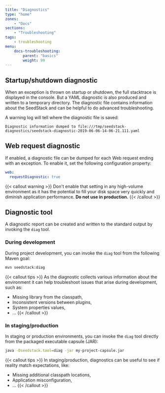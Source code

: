 ```yaml
---
title: "Diagnostics"
type: "home"
zones:
    - "Docs"
sections:
    - "Troubleshooting"    
tags:
    - troubleshooting
menu:
    docs-troubleshooting:
        parent: "basics"
        weight: 99
---
```


## Startup/shutdown diagnostic

When an exception is thrown on startup or shutdown, the full stacktrace is displayed in the console. But a YAML diagnostic
is also produced and written to a temporary directory. The diagnostic file contains information about the SeedStack and 
can be helpful to do advanced troubleshooting.

A warning log will tell where the diagnostic file is saved:

```plain
Diagnostic information dumped to file:///tmp/seedstack-diagnostics/seedstack-diagnostic-2019-06-06-14-06-21.111.yaml
```

## Web request diagnostic

If enabled, a diagnostic file can be dumped for each Web request ending with an exception. To enable it, set the following
configuration property:

```yaml
web:
  requestDiagnostic: true
``` 

{{< callout warning >}}
Don't enable that setting in any high-volume environment as it has the potential to fill your disk space very quickly and
diminish application performance. **Do not use in production.**
{{< /callout >}}

## Diagnostic tool

A diagnostic report can be created and written to the standard output by invoking the `diag` tool.

### During development

During project development, you can invoke the `diag` tool from the following Maven goal:

```bash
mvn seedstack:diag
```  

{{< callout tips >}}
As the diagnostic collects various information about the environment it can help troubleshoot issues that arise during
development, such as:

* Missing library from the classpath,
* Inconsistent versions between plugins,
* System properties values,
* ... 
{{< /callout >}}

### In staging/production

In staging or production environments, you can invoke the `diag` tool directly from the packaged executable capsule (JAR):

```bash
java -Dseedstack.tool=diag -jar my-project-capsule.jar
```  

{{< callout tips >}}
In staging/production, diagnostics can be useful to see if reality match expectations, like:

* Missing additional classpath locations,
* Application misconfiguration,
* ... 
{{< /callout >}}